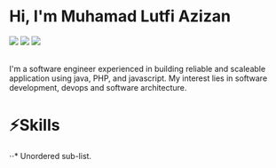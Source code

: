 <h1>
  Hi, I'm Muhamad Lutfi Azizan
</h1>
<div>
    <a href="https://mlutfiazizan.vercel.app/" target="_blank"><img src="https://img.shields.io/badge/website-000000?style=for-the-badge&logo=About.me&logoColor=white"></a>
   <a href="https://www.linkedin.com/in/muhamad-lutfi-azizan/" target="_blank"><img src="https://img.shields.io/badge/LinkedIn-0077B5?style=for-the-badge&logo=linkedin&logoColor=white"></a>
   <a href="https://open.spotify.com/user/pkzf3ju022cwpmw8m87f13x0i" target="_blank"><img src="https://img.shields.io/badge/Spotify-1ED760?&style=for-the-badge&logo=spotify&logoColor=white"></a>
 
<div>

<br>

I'm a software engineer experienced in building reliable and scaleable application using java, PHP, and javascript. My interest lies in software development, devops and software architecture.

<h1>
  ⚡Skills
</h1>
⋅⋅* Unordered sub-list. 







<!--
**mlutfiazizan13/mlutfiazizan13** is a ✨ _special_ ✨ repository because its `README.md` (this file) appears on your GitHub profile.

Here are some ideas to get you started:

- 🔭 I’m currently working on ...
- 🌱 I’m currently learning ...
- 👯 I’m looking to collaborate on ...
- 🤔 I’m looking for help with ...
- 💬 Ask me about ...
- 📫 How to reach me: ...
- 😄 Pronouns: ...
- ⚡ Fun fact: ...
-->
